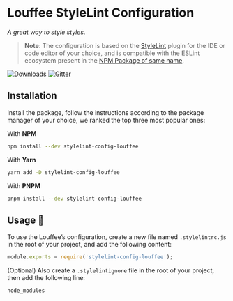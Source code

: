# Louffee StyleLint Configuration

*A great way to style styles.*

> **Note**: The configuration is based on the [StyleLint](https://stylelint.io/) plugin for the IDE or code editor of your choice, and is compatible with the ESLint ecosystem present in the [NPM Package of same name](https://npmjs.com/package/stylelint).

[![Downloads](https://img.shields.io/npm/dm/eslint-config-louffee.svg)](https://www.npmjs.com/package/stylelint-config-louffee)
[![Gitter](https://badges.gitter.im/Join%20Chat.svg)](https://gitter.im/louffee/stylelint-config-louffee?utm_source=badge&utm_medium=badge&utm_campaign=pr-badge)

## Installation

Install the package, follow the instructions according to the package manager of your choice, we ranked the top three most popular ones:

With **NPM**

```bash
npm install --dev stylelint-config-louffee
```

With **Yarn**

```bash
yarn add -D stylelint-config-louffee
```

With **PNPM**

```bash
pnpm install --dev stylelint-config-louffee
```

## Usage 📖

To use the Louffee’s configuration, create a new file named `.stylelintrc.js` in the root of your project, and add the following content:

```js
module.exports = require('stylelint-config-louffee');
```

(Optional) Also create a `.stylelintignore` file in the root of your project, then add the following line:

```plain
node_modules
```
